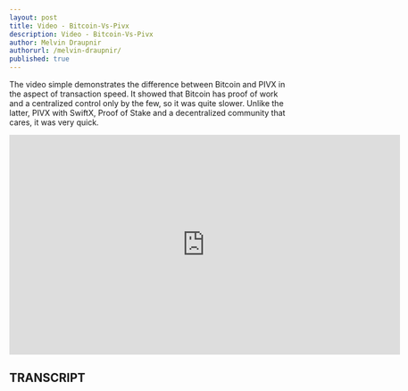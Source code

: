 ```yaml
---
layout: post
title: Video - Bitcoin-Vs-Pivx
description: Video - Bitcoin-Vs-Pivx
author: Melvin Draupnir
authorurl: /melvin-draupnir/
published: true
---
```


<p>The video simple demonstrates the difference between Bitcoin and PIVX in the aspect of transaction speed. It showed that Bitcoin has proof of work and a centralized control only by the few, so it was quite slower. Unlike the latter, PIVX with SwiftX, Proof of Stake and a decentralized community that cares, it was very quick. </p>

<center><iframe width="700" height="394" src="https://www.youtube.com/embed/hSly6FvH2HI" frameborder="0" allowfullscreen></iframe></center>

<h2>TRANSCRIPT</h2>
